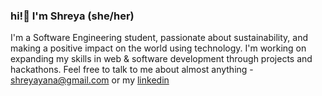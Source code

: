 ### hi!👋 I'm Shreya (she/her)
I'm a Software Engineering student, passionate about sustainability, and making a positive impact on the world using technology. I'm working on expanding my skills in web & software development through projects and hackathons.
Feel free to talk to me about almost anything - shreyayana@gmail.com or my [linkedin](https://www.linkedin.com/in/shreya-patell/)
